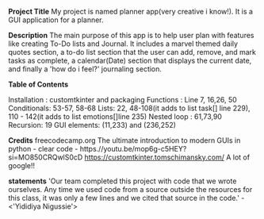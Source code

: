 **Project Title**
My project is named planner app(very creative i know!). It is a GUI application for a planner.

**Description**
The main purpose of this app is to help user plan with features like creating To-Do lists and Journal. It includes a marvel themed daily quotes section, a to-do list section that 
the user can add, remove, and mark tasks as complete, a calendar(Date) section that displays the current date, and finally a 'how do i feel?' journaling section. 

**Table of Contents**

Installation : customtkinter and packaging
Functions : Line 7, 16,26, 50
Conditionals: 53-57, 58-68
Lists: 22, 48-108(it adds to list task[] line 229), 110 - 142(it adds to list emotions[]line 235)
Nested loop : 61,73,90
Recursion: 19 
GUI elements: (11,233) and (236,252)

**Credits**
freecodecamp.org
The ultimate introduction to modern GUIs in python - clear code - https.//youtu.be/mop6g-c5HEY?si=MO850CRQwlS0cD 
https://customtkinter.tomschimansky.com/
A lot of google!!

**statements**
'Our team completed this project with code that we wrote ourselves. Any time we used code from a source outside the resources for this class, it was only a few lines and we cited that source in the code.' - <'Yididiya Nigussie'>
